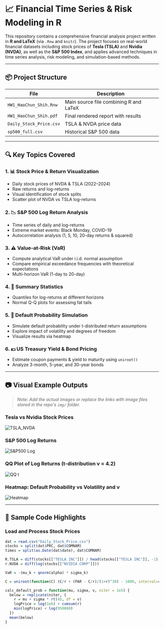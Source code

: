 # 📈 Financial Time Series & Risk Modeling in R

This repository contains a comprehensive financial analysis project written in **R and LaTeX** (via `.Rnw` and `knitr`). The project focuses on real-world financial datasets including stock prices of **Tesla (TSLA)** and **Nvidia (NVDA)**, as well as the **S&P 500 Index**, and applies advanced techniques in time series analysis, risk modeling, and simulation-based methods.



---

## 📦 Project Structure

| File | Description |
|------|-------------|
| `HW1_HaoChun_Shih.Rnw` | Main source file combining R and LaTeX |
| `HW1_HaoChun_Shih.pdf` | Final rendered report with results |
| `Daily_Stock_Price.csv` | TSLA & NVDA price data |
| `sp500_full.csv` | Historical S&P 500 data |

---

## 🔍 Key Topics Covered

### 1. 📊 Stock Price & Return Visualization
- Daily stock prices of NVDA & TSLA (2022–2024)
- Raw returns and log-returns
- Visual identification of stock splits
- Scatter plot of NVDA vs TSLA log-returns

### 2. 📉 S&P 500 Log Return Analysis
- Time series of daily and log-returns
- Extreme market events: Black Monday, COVID-19
- Autocorrelation analysis (1, 5, 10, 20-day returns & squared)

### 3. ⚠️ Value-at-Risk (VaR)
- Compute analytical VaR under i.i.d. normal assumption
- Compare empirical exceedance frequencies with theoretical expectations
- Multi-horizon VaR (1-day to 20-day)

### 4. 🧮 Summary Statistics
- Quantiles for log-returns at different horizons
- Normal Q-Q plots for assessing fat tails

### 5. 🎲 Default Probability Simulation
- Simulate default probability under t-distributed return assumptions
- Explore impact of volatility and degrees of freedom
- Visualize results via heatmap

### 6. 💵 US Treasury Yield & Bond Pricing
- Estimate coupon payments & yield to maturity using `uniroot()`
- Analyze 3-month, 5-year, and 30-year bonds

---

## 📷 Visual Example Outputs

> _Note: Add the actual images or replace the links with image files stored in the repo's `img/` folder._

### Tesla vs Nvidia Stock Prices
![TSLA_NVDA](img/tsla_nvda_prices.png)

### S&P 500 Log Returns
![S&P500 Log](img/sp500_log_returns.png)

### QQ Plot of Log Returns (t-distribution ν = 4.2)
![QQ t](img/qqplot_t_42.png)

### Heatmap: Default Probability vs Volatility and ν
![Heatmap](img/default_prob_heatmap.png)

---

## 🧪 Sample Code Highlights

### Load and Process Stock Prices
```r
dat = read.csv("Daily_Stock_Price.csv")
stocks = split(dat$PRC, dat$COMNAM)
times = split(as.Date(dat$date), dat$COMNAM)

R.TSLA = diff(stocks[["TESLA INC"]]) / head(stocks[["TESLA INC"]], -1)
r.NVDA = diff(log(stocks[["NVIDIA CORP"]]))

VaR = -(mu_k + qnorm(alpha) * sigma_k)

C = uniroot(function(C) (C/r + (PAR - C/r)/(1+r)^30) - 1000, interval=c(1,1000))$root

calc_default_prob = function(mu, sigma, v, niter = 1e5) {
  below = replicate(niter, {
    r = mu + sigma * rt(45, df = v)
    logPrice = log(1e6) + cumsum(r)
    min(logPrice) < log(950000)
  })
  mean(below)
}
```
